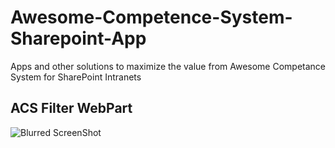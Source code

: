 Awesome-Competence-System-Sharepoint-App
========================================

Apps and other solutions to maximize the value from Awesome Competance System for SharePoint Intranets

ACS Filter WebPart
------------------
![Blurred ScreenShot](https://raw.github.com/altran/Awesome-Competence-System-Sharepoint-App/master/acs_filter_webpart_blurred.jpg)
